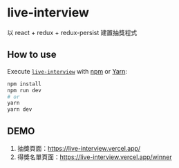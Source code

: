 # live-interview
以 react + redux + redux-persist 建置抽獎程式

## How to use

Execute [`live-interview`](https://github.com/tony8797/live-interview) with [npm](https://docs.npmjs.com/cli/init) or [Yarn](https://yarnpkg.com/lang/en/docs/cli/create/):

```bash
npm install
npm run dev
# or
yarn 
yarn dev
```

## DEMO
1. 抽獎頁面：https://live-interview.vercel.app/ 
2. 得獎名單頁面：https://live-interview.vercel.app/winner
